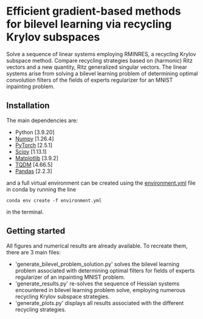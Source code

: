 # Efficient gradient-based methods for bilevel learning via recycling Krylov subspaces
Solve a sequence of linear systems employing RMINRES, a recycling Krylov subspace method. Compare recycling strategies based on (harmonic) Ritz vectors and a new quantity, Ritz generalized singular vectors.
The linear systems arise from solving a bilevel learning problem of determining optimal convolution filters of the fields of experts regularizer for an MNIST inpainting problem. 

## Installation
The main dependencies are:
* Python [3.9.20]
* [Numpy](https://pypi.org/project/numpy/) [1.26.4]
* [PyTorch](https://pytorch.org/) [2.5.1]
* [Scipy](https://pypi.org/project/scipy/) [1.13.1]
* [Matplotlib](https://pypi.org/project/matplotlib/) [3.9.2]
* [TQDM](https://pypi.org/project/tqdm/) [4.66.5]
* [Pandas](https://pypi.org/project/pandas/) [2.2.3]

and a full virtual environment can be created using the [environment.yml](environment.yml) file in conda by running the line
```
conda env create -f environment.yml
```
in the terminal.

## Getting started
 All figures and numerical results are already available. To recreate them, there are 3 main files:
 * 'generate_bilevel_problem_solution.py' solves the bilevel learning problem associated with determining optimal filters for fields of experts regularizer of an inpainting MNIST problem.
 * 'generate_results.py' re-solves the sequence of Hessian systems encountered in bilevel learning problem solve, employing numerous recycling Krylov  subspace strategies. 
 * 'generate_plots.py' displays all results associated with the different recycling strategies.